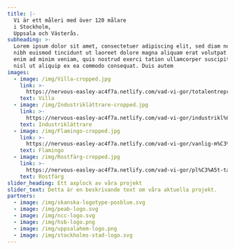 ```yaml
---
title: |-
  Vi är ett måleri med över 120 målare
  i Stockholm,
  Uppsala och Västerås.
subheading: >-
  Lorem ipsum dolor sit amet, consectetuer adipiscing elit, sed diam nonummy
  nibh euismod tincidunt ut laoreet dolore magna aliquam erat volutpat. Ut wisi
  enim ad minim veniam, quis nostrud exerci tation ullamcorper suscipit lobortis
  nisl ut aliquip ex ea commodo consequat. Duis autem
images:
  - image: /img/Villa-cropped.jpg
    link: >-
      https://nervous-easley-ac4f7a.netlify.com/vad-vi-gor/totalentreprenad-/-samordningsansvarig/
    text: Villa
  - image: /img/Industriklättrare-cropped.jpg
    link: >-
      https://nervous-easley-ac4f7a.netlify.com/vad-vi-gor/industrikl%C3%A4ttring--reparbeten/
    text: Industriklättrare
  - image: /img/Flamingo-cropped.jpg
    link: >-
      https://nervous-easley-ac4f7a.netlify.com/vad-vi-gor/vanlig-m%C3%A5lning-ovanligt-bra/
    text: Flamingo
  - image: /img/Rostfärg-cropped.jpg
    link: >-
      https://nervous-easley-ac4f7a.netlify.com/vad-vi-gor/pl%C3%A5t-taksm%C3%A5lning/
    text: Rostfärg
slider_heading: Ett axplock av våra projekt
slider_text: Detta är en beskrivande text om våra aktuella projekt.
partners:
  - image: /img/skanska-logotype-posblue.svg
  - image: /img/peab-logo.svg
  - image: /img/ncc-logo.svg
  - image: /img/hsb-logo.png
  - image: /img/uppsalahem-logo.png
  - image: /img/stockholms-stad-logo.svg
---
```


